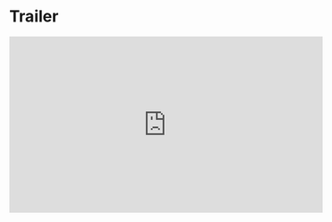 # Trailer
<iframe width="560" height="315"
src="https://www.youtube.com/watch?v=PXi7Kpu8-FQ" 
frameborder="0" 
allow="accelerometer; autoplay; encrypted-media; gyroscope; picture-in-picture" 
allowfullscreen></iframe>